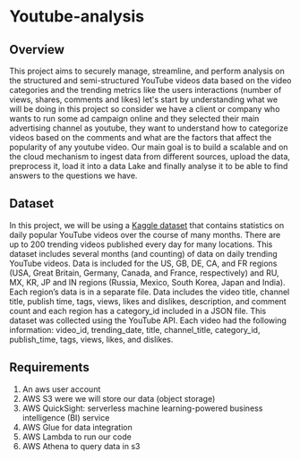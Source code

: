 # Youtube-analysis
## Overview
This project aims to securely manage, streamline, and perform analysis on the structured and semi-structured YouTube videos data based on the video categories and the trending metrics like the users interactions (number of views, shares, comments and likes)
let's start by understanding what we will be doing in this project so consider we have a client or company who wants to run some ad campaign online and they selected their main advertising channel as youtube, they want to understand how to categorize videos based on the comments and what are the factors that affect the popularity of any youtube video.
Our main goal is to build a scalable and on the cloud mechanism to ingest data from different sources, upload the data, preprocess it, load it into a data Lake and finally analyse it to be able to find answers to the questions we have.


## Dataset
In this project, we will be using a [Kaggle dataset](https://www.kaggle.com/datasets/datasnaek/youtube-new) that contains statistics  on daily popular YouTube videos over the course of many months. There are up to 200 trending videos published every day for many locations. This dataset includes several months (and counting) of data on daily trending YouTube videos. Data is included for the US, GB, DE, CA, and FR regions (USA, Great Britain, Germany, Canada, and France, respectively) and RU, MX, KR, JP and IN regions (Russia, Mexico, South Korea, Japan and India).
Each region’s data is in a separate file. Data includes the video title, channel title, publish time, tags, views, likes and dislikes, description, and comment count and each region has a category_id included in a JSON file.
This dataset was collected using the YouTube API. 
Each video had the following information: video_id, trending_date, title, channel_title, category_id, publish_time, tags, views, likes, and dislikes.

## Requirements
1. An aws user account 
2. AWS S3 were we will store our data (object storage)
3. AWS QuickSight: serverless machine learning-powered business intelligence (BI) service
4. AWS Glue for data integration 
5. AWS Lambda to run our code
6. AWS Athena to query data in s3



